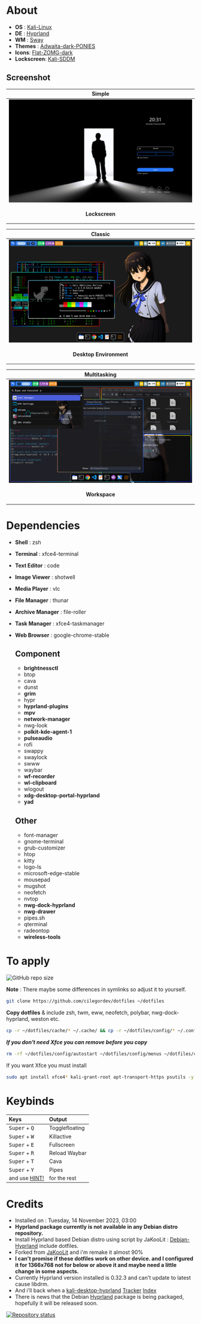 # About

- **OS** : [Kali-Linux](https://www.kali.org/)
- **DE** : [Hyprland](https://hyprland.org/)
- **WM** : [Sway](https://swaywm.org/)
- **Themes** : [Adwaita-dark-PONIES](https://github.com/cilegordev/Flat-Adwaita)
- **Icons**: [Flat-ZOMG-dark](https://github.com/cilegordev/Flat-Adwaita)
- **Lockscreen**: [Kali-SDDM](https://github.com/cilegordev/kali-sddm)

## Screenshot

|  Simple  |
|---------|
|  ![](src/sddm.png)  |
| <p align="center"> **Lockscreen** </p> |

|  Classic  |
|---------|
|  ![](src/sample.png)  |
| <p align="center"> **Desktop Environment** </p> |

|  Multitasking  |
|---------|
|  ![](src/workspace.png)  |
| <p align="center"> **Workspace** </p> |

# Dependencies

- **Shell** : zsh
- **Terminal** : xfce4-terminal
- **Text Editor** : code
- **Image Viewer** : shotwell
- **Media Player** : vlc
- **File Manager** : thunar
- **Archive Manager** : file-roller
- **Task Manager** : xfce4-taskmanager
- **Web Browser** : google-chrome-stable

  ## Component

  - **brightnessctl**
  - btop
  - cava
  - dunst
  - **grim**
  - hypr
  - **hyprland-plugins**
  - **mpv**
  - **network-manager**
  - nwg-look
  - **polkit-kde-agent-1**
  - **pulseaudio**
  - rofi
  - swappy
  - swaylock
  - swww
  - waybar
  - **wf-recorder**
  - **wl-clipboard**
  - wlogout
  - **xdg-desktop-portal-hyprland**
  - **yad**

  ## Other

  - font-manager
  - gnome-terminal
  - grub-customizer
  - htop
  - kitty
  - logo-ls
  - microsoft-edge-stable
  - mousepad
  - mugshot
  - neofetch
  - nvtop
  - **nwg-dock-hyprland**
  - **nwg-drawer**
  - pipes.sh
  - qterminal
  - radeontop
  - **wireless-tools**

# To apply

![GitHub repo size](https://img.shields.io/github/repo-size/cilegordev/dotfiles?style=for-the-badge&color=888888)

**Note** : There maybe some differences in symlinks so adjust it to yourself.
```zsh
git clone https://github.com/cilegordev/dotfiles ~/dotfiles
```

**Copy dotfiles** & include zsh, twm, eww, neofetch, polybar, nwg-dock-hyprland, weston etc.
```zsh
cp -r ~/dotfiles/cache/* ~/.cache/ && cp -r ~/dotfiles/config/* ~/.config/ && cp -r ~/dotfiles/local/* ~/.local/ && cp -r ~/dotfiles/wallpapers ~/Pictures/
```

***If you don't need Xfce you can remove before you copy***
```zsh
rm -rf ~/dotfiles/config/autostart ~/dotfiles/config/menus ~/dotfiles/config/xfce4 ~/dotfiles/config/xsettingsd ~/dotfiles/local/share/applications ~/dotfiles/local/share/desktop-directories
```

If you want Xfce you must install
```zsh
sudo apt install xfce4* kali-grant-root apt-transport-https psutils -y && pip install psutil
```

# Keybinds

| Keys | Output |
| :--  | :-- |
| <kbd>Super</kbd> + <kbd>Q</kbd> | Togglefloating
| <kbd>Super</kbd> + <kbd>W</kbd> | Killactive
| <kbd>Super</kbd> + <kbd>E</kbd> | Fullscreen
| <kbd>Super</kbd> + <kbd>R</kbd> | Reload Waybar
| <kbd>Super</kbd> + <kbd>T</kbd> | Cava
| <kbd>Super</kbd> + <kbd>Y</kbd> | Pipes
| and use [HINT!](https://github.com/cilegordev/dotfiles/blob/8de73780fdc6317d27c9efe9ba75df7d8dbf51a7/config/hypr/hyprland.conf#L316) | for the rest |

# Credits

- Installed on : Tuesday, 14 November 2023, 03:00
- **Hyprland package currently is not available in any Debian distro repository.**
- Install Hyprland based Debian distro using script by JaKooLit : [Debian-Hyprland](https://github.com/JaKooLit/Debian-Hyprland) include dotfiles.
- Forked from [JaKooLit](https://github.com/JaKooLit/Hyprland-Dots) and i'm remake it almost 90%
- **I can't promise if these dotfiles work on other device. and I configured it for 1366x768 not for below or above it and maybe need a little change in some aspects.**
- Currently Hyprland version installed is 0.32.3 and can't update to latest cause libdrm.
- And i'll back when a [kali-desktop-hyprland](https://www.kali.org/docs/general-use/metapackages/) [Tracker](https://pkg.kali.org/search?package_name=hyprland) [Index](https://http.kali.org/kali/pool/main/h/hyprland/)
- There is news that the Debian [Hyprland](src/hyprland-tracker.jpeg) package is being packaged, hopefully it will be released soon.

[![Repository status](https://repology.org/badge/vertical-allrepos/hyprland.svg)](https://repology.org/project/hyprland/versions)